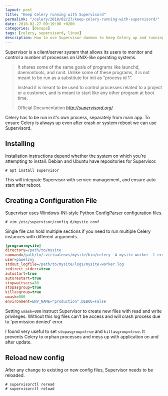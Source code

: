 ```yaml
---
layout: post
title: "Keep Celery running with Supervisord"
permalink: "/celery/2018/02/27/keep-celery-running-with-supervisord/"
date: 2018-02-27 09:19:00 +0200
categories: [devops]
tags: [celery, supervisord, linux]
description: How to use Supervisor daemon to keep Celery up and running.
---
```


Supervisor is a client/server system that allows its users to monitor
and control a number of processes on UNIX-like operating systems.

<blockquote>
  <p>
    It shares some of the same goals of programs like launchd,
    daemontools, and runit. Unlike some of these programs,
    it is not meant to be run as a substitute for init as “process id 1”.
  </p>
  <p class="mb-0">
    Instead it is meant to be used to control processes related to
    a project or a customer, and is meant to start like any other program at boot time.
  </p>
  <footer>
    Official Documentation
    <cite title="supervisord.org">
      <a href="http://supervisord.org/">http://supervisord.org/</a>
    </cite>
  </footer>
</blockquote>

Celery has to be run in it's own process, separately from main app.
To ensure Celery is always up even after crash or system reboot we
can use Supervisord.

## Installing

Installation instructions depend whether the system on which you’re
attempting to install. Debian and Ubuntu have repositories for Supervisor.

```console
# apt install supervisor
```

This will integrate Supervisor with service management, and ensure
auto start after reboot.

## Creating a Configuration File

Supervisor uses Windows-INI-style
[Python ConfigParser](https://docs.python.org/3/library/configparser.html)
configuration files.

```console
# vim /etc/supervisor/config.d/mysite.conf
```

Single file can hold multiple sections if you need to
run multiple Celery instances with different arguments.

```ini
[program:mysite]
directory=/path/to/mysite
command=/path/to/.virtualenvs/mysite/bin/celery -A mysite worker -l error
user=pawelzny
stdout_logfile=/path/to/mysite/logs/mysite-worker.log
redirect_stderr=true
autostart=true
autorestart=true
stopwaitsecs=30
stopasgroup=true
killasgroup=true
umask=000
environment=ENV_NAME="production",DEBUG=False
```

Setting `umask=000` instruct Supervisor to create new files with
read and write privileges. Without this log files can't be access
and will crash process due to 'permission denied' error.

I found very useful to set `stopasgroup=true` and `killasgroup=true`.
It prevents Celery to orphan processes and mess up with application
on and after update.

## Reload new config

After any change to existing or new config files,
Supervisor needs to be reloaded.

```console
# supervisorctl reread
# supervisorctl reload
```

